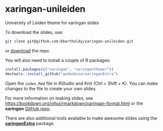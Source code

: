 # xaringan-unileiden

University of Leiden theme for xaringan slides

To download the slides, use:

```sh
git clone git@github.com:bbartholdy/xaringan-unileiden.git
```

or [download](https://github.com/bbartholdy/xaringan-unileiden/archive/refs/heads/main.zip) the repo.

You will also need to install a couple of R packages:

```r
install.packages(c("xaringan", "xaringanthemer"))
devtools::install_github("gadenbuie/xaringanExtra")
```

Open the `index.Rmd` file in RStudio and Knit (Ctrl + Shift + K).
You can make changes to the file to create your own slides.

For more information on making slides, see <https://bookdown.org/yihui/rmarkdown/xaringan-format.html> or the **xaringan** [GitHub repo](https://github.com/yihui/xaringan).

There are also additional tools available to make
awesome slides using the [**xaringanExtra**](https://github.com/gadenbuie/xaringanExtra) package.
